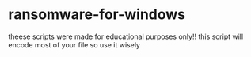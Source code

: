# ransomware-for-windows
theese scripts were made for educational purposes only!!
this script will encode most of your file so use it wisely
